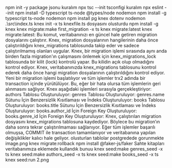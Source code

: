 npm init -y     package jsonu kuralım
npx tsc --init   tsconfigi kuralım 
npx eslint --init 
npm install -D typescript ts-node @types/node nodemon 
npm install -g typescript ts-node  nodemon 
npm install pg knex dotenv 
nodemon .\src\index.ts
knex init -x ts  knexfile.ts dosyasını olusturdu 
npm install -g knex 
knex migrate:make  first_migration -x ts 
 knex migrate:latest
 knex migrate:latest: Bu komut, veritabanınızı en güncel hale getiren migration dosyalarını çalıştırır. Knex, migration dosyalarının hangilerinin daha önce çalıştırıldığını knex_migrations tablosunda takip eder ve sadece çalıştırılmamış olanları uygular.
Knex, bir migration işlemi sırasında aynı anda birden fazla migration'ın çalışmasını önlemek için knex_migrations_lock tablosunda bir kilit (lock) kontrolü yapar. Bu kilidin açık olup olmadığını kontrol ediyor.
Knex, veritabanınızda knex_migrations tablosunu kontrol ederek daha önce hangi migration dosyalarının çalıştırıldığını kontrol ediyor.
Yeni bir migration işlemi başlatılıyor ve tüm işlemler trx2 adında bir transaction içinde yürütülüyor. Bu, eğer bir hata olursa tüm işlemlerin geri alınmasını sağlıyor.
Knex aşağıdaki işlemleri sırasıyla gerçekleştiriyor:
authors Tablosu Oluşturuluyor:
genres Tablosu Oluşturuluyor:
genres.name Sütunu İçin Benzersizlik Kısıtlaması ve İndeks Oluşturuluyor:
books Tablosu Oluşturuluyor:
books.title Sütunu İçin Benzersizlik Kısıtlaması ve İndeks Oluşturuluyor:
books.author_id İçin Foreign Key Oluşturuluyor:
books.genre_id İçin Foreign Key Oluşturuluyor:
Knex, çalıştırılan migration dosyasını knex_migrations tablosuna kaydediyor. Böylece bu migration’ın daha sonra tekrar çalıştırılmaması sağlanıyor.
Eğer tüm işlemler başarılı olmuşsa, COMMIT ile transaction tamamlanıyor ve veritabanına yapılan değişiklikler kalıcı hale geliyor.
olusturlan tablolar postgredede gorunmekte image.png
knex migrate:rollback
npm install @faker-js/faker Sahte kitapları veritabanımıza eklemede kullandık bunuu 
knex seed:make genres_seed -x ts 
knex seed:make authors_seed -x ts
knex seed:make books_seed -x ts
 knex seed:run
 2.png 
